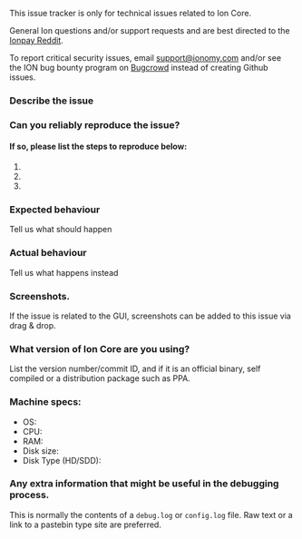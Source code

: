<!--- Remove sections that do not apply -->

This issue tracker is only for technical issues related to Ion Core.

General Ion questions and/or support requests and are best directed to the [Ionpay Reddit](https://www.reddit.com/r/ionpay/).

To report critical security issues, email support@ionomy.com and/or see the ION bug bounty program on [Bugcrowd](https://bugcrowd.com/iondigitalcash) instead of creating Github issues.

### Describe the issue

### Can you reliably reproduce the issue?
#### If so, please list the steps to reproduce below:
1.
2.
3.

### Expected behaviour
Tell us what should happen

### Actual behaviour
Tell us what happens instead

### Screenshots.
If the issue is related to the GUI, screenshots can be added to this issue via drag & drop.

### What version of Ion Core are you using?
List the version number/commit ID, and if it is an official binary, self compiled or a distribution package such as PPA.

### Machine specs:
- OS:
- CPU:
- RAM:
- Disk size:
- Disk Type (HD/SDD):

### Any extra information that might be useful in the debugging process.
This is normally the contents of a `debug.log` or `config.log` file. Raw text or a link to a pastebin type site are preferred.
